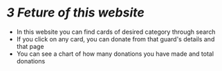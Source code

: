 # _3 Feture of this website_

* In this website you can find cards of desired category through search
* If you click on any card, you can donate from that guard's details and that page
* You can see a chart of how many donations you have made and total donations